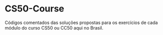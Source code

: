 # CS50-Course
Códigos comentados das soluções propostas para os exercícios de cada módulo do curso CS50 ou CC50 aqui no Brasil.
